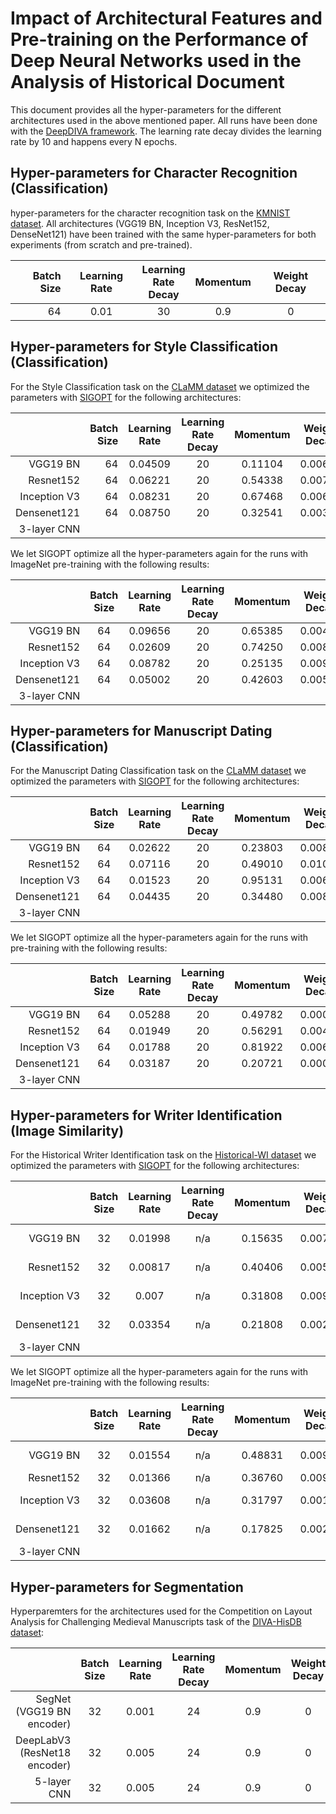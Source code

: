 # Impact of Architectural Features and Pre-training on the Performance of Deep Neural Networks used in the Analysis of Historical Document

This document provides all the hyper-parameters for the different architectures used in the above mentioned paper. All runs have been done with the [DeepDIVA framework](https://github.com/DIVA-DIA/DeepDIVA). The learning rate decay divides the learning rate by 10 and happens every N epochs.

## Hyper-parameters for Character Recognition (Classification)
hyper-parameters for the character recognition task on the [KMNIST dataset](https://github.com/rois-codh/kmnist). 
All architectures (VGG19 BN, Inception V3, ResNet152, DenseNet121) have been trained with the same hyper-parameters for both experiments (from scratch and pre-trained).

| Batch Size    | Learning Rate   | Learning<br/>Rate<br/>Decay | Momentum | Weight Decay   |
|-------------: |:---------------:|:---------------------------:|:--------:|:--------------:|
| 64            | 0.01            | 30                          | 0.9      | 0              |


## Hyper-parameters for Style Classification (Classification)

For the Style Classification task on the [CLaMM dataset](http://clamm.irht.cnrs.fr/wp-content/uploads/ICDAR2017_CLaMM_Training.zip) we optimized the parameters with [SIGOPT](https://sigopt.com) for the following architectures:

|               | Batch Size    | Learning Rate   | Learning<br/>Rate<br/>Decay | Momentum      | Weight Decay   | Test Accuracy |
|-------------: |-------------: |:---------------:|:---------------------------:|:-------------:|:--------------:|:-------------:|
| VGG19 BN      | 64            | 0.04509         | 20                          | 0.11104       | 0.00680        | 36.97 %       |
| Resnet152     | 64            | 0.06221         | 20                          | 0.54338       | 0.00771        | 34.78 %       |
| Inception V3  | 64            | 0.08231         | 20                          | 0.67468       | 0.00689        | 42.72 %       |
| Densenet121   | 64            | 0.08750         | 20                          | 0.32541       | 0.00389        | 42.17 %       | 
| 3-layer CNN   |               |                 |                             |               |                |               | 

We let SIGOPT optimize all the hyper-parameters again for the runs with ImageNet pre-training with the following results:

|               | Batch Size    | Learning Rate   | Learning<br/>Rate<br/>Decay | Momentum      | Weight Decay   | Test Accuracy |
|-------------: |:-------------:|:---------------:|:---------------------------:|:-------------:|:--------------:|:-------------:|
| VGG19 BN      | 64            | 0.09656         | 20                          | 0.65385       | 0.00435        | 47.27 %       |
| Resnet152     | 64            | 0.02609         | 20                          | 0.74250       | 0.00895        | 44.42 %       |
| Inception V3  | 64            | 0.08782         | 20                          | 0.25135       | 0.00956        | 48.82 %       |
| Densenet121   | 64            | 0.05002         | 20                          | 0.42603       | 0.00575        | 45.92 %       | 
| 3-layer CNN   |               |                 |                             |               |                |               | 


## Hyper-parameters for Manuscript Dating (Classification)

For the Manuscript Dating Classification task on the [CLaMM dataset](http://clamm.irht.cnrs.fr/wp-content/uploads/ICDAR2017_CLaMM_Training.zip) we optimized the parameters with [SIGOPT](https://sigopt.com) for the following architectures:

|               | Batch Size    | Learning Rate   | Learning<br/>Rate<br/>Decay | Momentum      | Weight Decay   | Test Accuracy |
|-------------: |:-------------:|:---------------:|:---------------------------:|:-------------:|:--------------:|:-------------:|
| VGG19 BN      | 64            | 0.02622         | 20                          | 0.23803       | 0.00869        | 22.66 %       |
| Resnet152     | 64            | 0.07116         | 20                          | 0.49010       | 0.01000        | 20.61 %       |
| Inception V3  | 64            | 0.01523         | 20                          | 0.95131       | 0.00674        | 22.36 %       |
| Densenet121   | 64            | 0.04435         | 20                          | 0.34480       | 0.00848        | 27.26 %       |
| 3-layer CNN   |               |                 |                             |               |                |               | 

We let SIGOPT optimize all the hyper-parameters again for the runs with pre-training with the following results:

|               | Batch Size    | Learning Rate   | Learning<br/>Rate<br/>Decay | Momentum      | Weight Decay   | Test Accuracy |
|-------------: |:-------------:|:---------------:|:---------------------------:|:-------------:|:--------------:|:-------------:|
| VGG19 BN      | 64            | 0.05288         | 20                          | 0.49782       | 0.00001        | 32.12 %       |
| Resnet152     | 64            | 0.01949         | 20                          | 0.56291       | 0.00498        | 32.82 %       |
| Inception V3  | 64            | 0.01788         | 20                          | 0.81922       | 0.00621        | 31.92 %       |
| Densenet121   | 64            | 0.03187         | 20                          | 0.20721       | 0.00006        | 31.27 %       |
| 3-layer CNN   |               |                 |                             |               |                |               | 


## Hyper-parameters for Writer Identification (Image Similarity)

For the Historical Writer Identification task on the [Historical-WI dataset](https://scriptnet.iit.demokritos.gr/competitions/6/) we optimized the parameters with [SIGOPT](https://sigopt.com) for the following architectures:

|               | Batch Size      | Learning Rate   | Learning<br/>Rate<br/>Decay | Momentum      | Weight Decay   | Output Channels | Test mAP      |
|-------------: |:---------------:|:---------------:|:---------------------------:|:--------------:|:-------------:|:---------------:|:-------------:|
| VGG19 BN      | 32              | 0.01998         | n/a                         | 0.15635       | 0.00785        | 128             | 14.85 %       | 
| Resnet152     | 32              | 0.00817         | n/a                         | 0.40406       | 0.00565        | 128             | 24.67 %       |
| Inception V3  | 32              | 0.007           | n/a                         | 0.31808       | 0.00976        | 128             | 9.14  %       |
| Densenet121   | 32              | 0.03354         | n/a                         | 0.21808       | 0.00231        | 128             | 27.18 %       |
| 3-layer CNN   |               |                 |                             |               |                |               | 


We let SIGOPT optimize all the hyper-parameters again for the runs with ImageNet pre-training with the following results:

|               | Batch Size      | Learning Rate   | Learning<br/>Rate<br/>Decay | Momentum      | Weight Decay   | Output Channels | Test mAP      |
|-------------: |:---------------:|:---------------:|:---------------------------:|:-------------:|:--------------:|:---------------:|:-------------:|
| VGG19 BN      | 32              | 0.01554         | n/a                         | 0.48831       | 0.00959        | 128             | 1.388 %       | 
| Resnet152     | 32              | 0.01366         | n/a                         | 0.36760       | 0.00900        | 128             | - %       |
| Inception V3  | 32              | 0.03608         | n/a                         | 0.31797       | 0.00107        | 128             | 26.11 %       |
| Densenet121   | 32              | 0.01662         | n/a                         | 0.17825       | 0.00254        | 128             | 34.62 %       | 
| 3-layer CNN   |               |                 |                             |               |                |               | 


## Hyper-parameters for Segmentation

Hyperparemters for the architectures used for the Competition on Layout Analysis for Challenging Medieval Manuscripts task of the [DIVA-HisDB dataset](https://diuf.unifr.ch/main/hisdoc/icdar2017-hisdoc-layout-comp): 

|                              | Batch Size | Learning Rate   | Learning<br/>Rate<br/>Decay | Momentum  | Weight Decay   | Crop Size | Crops per Page | Pages in Memory |
|-----------------------------:|:----------:|:---------------:|:---------------------------:|:---------:|:--------------:|:---------:|:--------------:|:---------------:|
| SegNet (VGG19 BN encoder)    | 32         | 0.001           | 24                          | 0.9       | 0              | 256       | 1000           | 3               | 
| DeepLabV3 (ResNet18 encoder) | 32         | 0.005           | 24                          | 0.9       | 0              | 256       | 1000           | 3               |
| 5-layer CNN                  | 32         | 0.005           | 24                          | 0.9       | 0              | 256       | 1000           | 3               |

